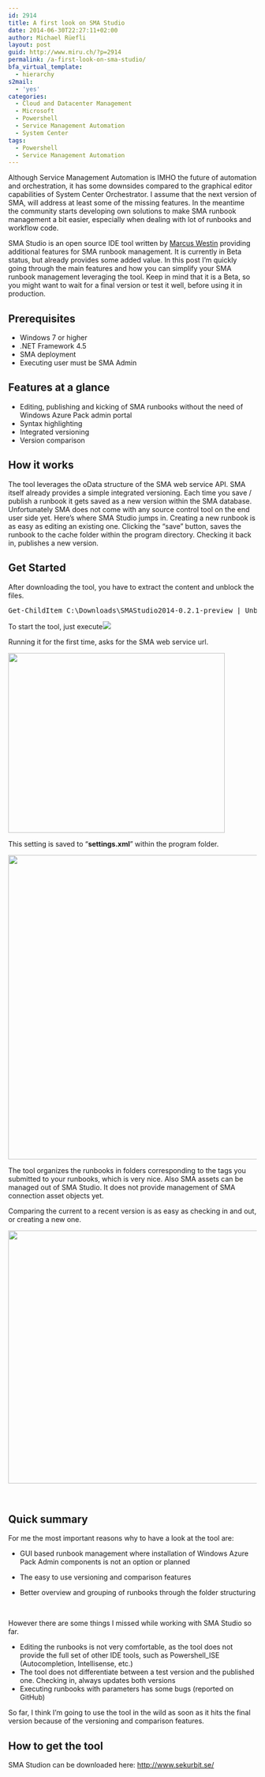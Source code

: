 ```yaml
---
id: 2914
title: A first look on SMA Studio
date: 2014-06-30T22:27:11+02:00
author: Michael Rüefli
layout: post
guid: http://www.miru.ch/?p=2914
permalink: /a-first-look-on-sma-studio/
bfa_virtual_template:
  - hierarchy
s2mail:
  - 'yes'
categories:
  - Cloud and Datacenter Management
  - Microsoft
  - Powershell
  - Service Management Automation
  - System Center
tags:
  - Powershell
  - Service Management Automation
---
```

Although Service Management Automation is IMHO the future of automation and orchestration, it has some downsides compared to the graphical editor capabilities of System Center Orchestrator. I assume that the next version of SMA, will address at least some of the missing features. In the meantime the community starts developing own solutions to make SMA runbook management a bit easier, especially when dealing with lot of runbooks and workflow code.

SMA Studio is an open source IDE tool written by [Marcus Westin](https://twitter.com/mawestin) providing additional features for SMA runbook management. It is currently in Beta status, but already provides some added value. In this post I&#8217;m quickly going through the main features and how you can simplify your SMA runbook management leveraging the tool. Keep in mind that it is a Beta, so you might want to wait for a final version or test it well, before using it in production.

## Prerequisites

  * Windows 7 or higher
  * .NET Framework 4.5
  * SMA deployment
  * Executing user must be SMA Admin

## Features at a glance

  * Editing, publishing and kicking of SMA runbooks without the need of Windows Azure Pack admin portal
  * Syntax highlighting
  * Integrated versioning
  * Version comparison

## How it works

The tool leverages the oData structure of the SMA web service API. SMA itself already provides a simple integrated versioning. Each time you save / publish a runbook it gets saved as a new version within the SMA database. Unfortunately SMA does not come with any source control tool on the end user side yet. Here&#8217;s where SMA Studio jumps in. Creating a new runbook is as easy as editing an existing one. Clicking the &#8220;save&#8221; button, saves the runbook to the cache folder within the program directory. Checking it back in, publishes a new version.

## Get Started

After downloading the tool, you have to extract the content and unblock the files.

<pre>Get-ChildItem C:\Downloads\SMAStudio2014-0.2.1-preview | Unblock-File</pre>

To start the tool, just execute![](http://www.miru.ch/wp-content/uploads/2014/06/063014_2034_Afirstlooko1.png) 

Running it for the first time, asks for the SMA web service url.

<img alt="" src="http://www.miru.ch/wp-content/uploads/2014/06/063014_2034_Afirstlooko2.png" width="439" height="364" /> 

This setting is saved to &#8220;**settings.xml**&#8221; within the program folder.

<img alt="" src="http://www.miru.ch/wp-content/uploads/2014/06/063014_2034_Afirstlooko3.png" width="903" height="616" /> 

The tool organizes the runbooks in folders corresponding to the tags you submitted to your runbooks, which is very nice. Also SMA assets can be managed out of SMA Studio. It does not provide management of SMA connection asset objects yet.

Comparing the current to a recent version is as easy as checking in and out, or creating a new one.

<img alt="" src="http://www.miru.ch/wp-content/uploads/2014/06/063014_2034_Afirstlooko4.png" width="898" height="512" /> 

&nbsp;

## Quick summary

For me the most important reasons why to have a look at the tool are:

  * GUI based runbook management where installation of Windows Azure Pack Admin components is not an option or planned
  * The easy to use versioning and comparison features
  * <div>
      Better overview and grouping of runbooks through the folder structuring
    </div>
    
    &nbsp;</li> </ul> 
    
    However there are some things I missed while working with SMA Studio so far.
    
      * Editing the runbooks is not very comfortable, as the tool does not provide the full set of other IDE tools, such as Powershell_ISE (Autocompletion, Intellisense, etc.)
      * The tool does not differentiate between a test version and the published one. Checking in, always updates both versions
      * Executing runbooks with parameters has some bugs (reported on GitHub)
    
    So far, I think I&#8217;m going to use the tool in the wild as soon as it hits the final version because of the versioning and comparison features.
    
    ## How to get the tool
    
    SMA Studion can be downloaded here: <http://www.sekurbit.se/>
    
    &nbsp;